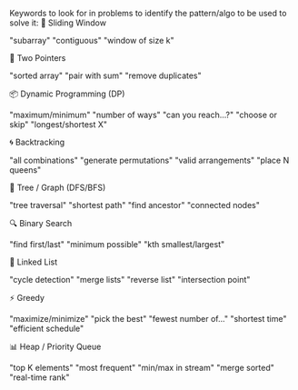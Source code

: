 Keywords to look for in problems to identify the pattern/algo to be used to solve it:
🔁 Sliding Window

"subarray"
"contiguous"
"window of size k"

📍 Two Pointers

"sorted array"
"pair with sum"
"remove duplicates"

📦 Dynamic Programming (DP)

"maximum/minimum"
"number of ways"
"can you reach...?"
"choose or skip"
"longest/shortest X"

🌀 Backtracking

"all combinations"
"generate permutations"
"valid arrangements"
"place N queens"

🌳 Tree / Graph (DFS/BFS)

"tree traversal"
"shortest path"
"find ancestor"
"connected nodes"

🔍 Binary Search

"find first/last"
"minimum possible"
"kth smallest/largest"

🔗 Linked List

"cycle detection"
"merge lists"
"reverse list"
"intersection point"

⚡ Greedy

"maximize/minimize"
"pick the best"
"fewest number of..."
"shortest time"
"efficient schedule"

📊 Heap / Priority Queue

"top K elements"
"most frequent"
"min/max in stream"
"merge sorted"
"real-time rank"